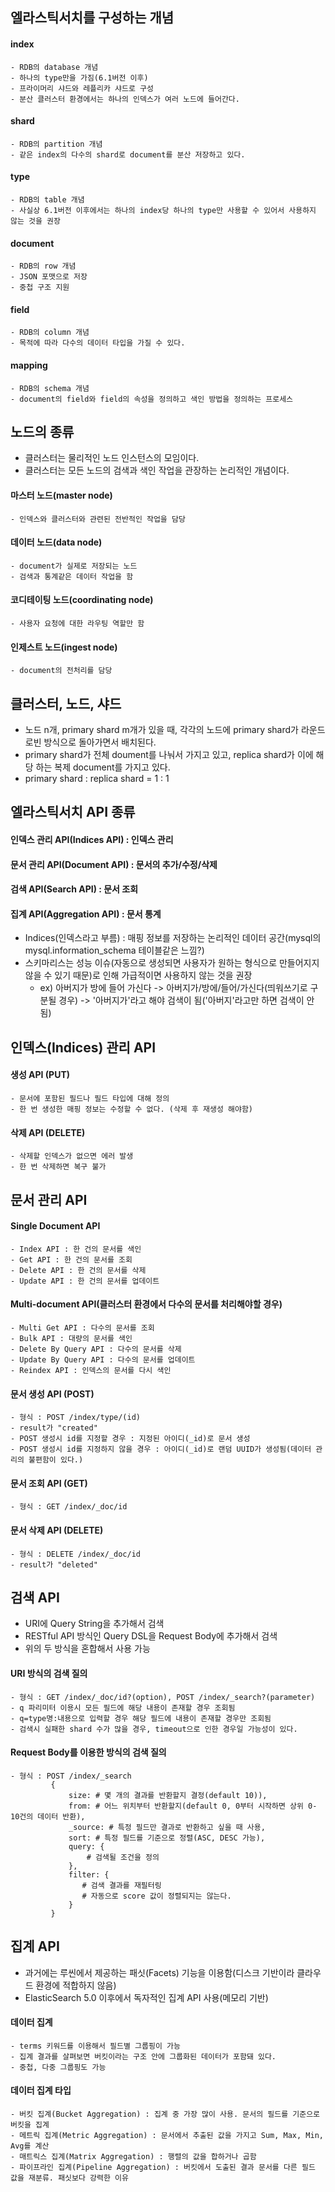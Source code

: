 ## 엘라스틱서치를 구성하는 개념

#### index
    - RDB의 database 개념
    - 하나의 type만을 가짐(6.1버전 이후)
    - 프라이머리 샤드와 레플리카 샤드로 구성
    - 분산 클러스터 환경에서는 하나의 인덱스가 여러 노드에 들어간다.

#### shard
    - RDB의 partition 개념
    - 같은 index의 다수의 shard로 document를 분산 저장하고 있다.

#### type
    - RDB의 table 개념
    - 사실상 6.1버전 이후에서는 하나의 index당 하나의 type만 사용할 수 있어서 사용하지 않는 것을 권장

#### document
    - RDB의 row 개념
    - JSON 포맷으로 저장
    - 중첩 구조 지원

#### field
    - RDB의 column 개념
    - 목적에 따라 다수의 데이터 타입을 가질 수 있다.

#### mapping
    - RDB의 schema 개념
    - document의 field와 field의 속성을 정의하고 색인 방법을 정의하는 프로세스

## 노드의 종류

- 클러스터는 물리적인 노드 인스턴스의 모임이다.
- 클러스터는 모든 노드의 검색과 색인 작업을 관장하는 논리적인 개념이다.

#### 마스터 노드(master node)
    - 인덱스와 클러스터와 관련된 전반적인 작업을 담당

#### 데이터 노드(data node)
    - document가 실제로 저장되는 노드
    - 검색과 통계같은 데이터 작업을 함

#### 코디테이팅 노드(coordinating node)
    - 사용자 요청에 대한 라우팅 역할만 함

#### 인제스트 노드(ingest node)
    - document의 전처리를 담당

## 클러스터, 노드, 샤드

- 노드 n개, primary shard m개가 있을 때, 각각의 노드에 primary shard가 라운드로빈 방식으로 돌아가면서 배치된다.
- primary shard가 전체 doument를 나눠서 가지고 있고, replica shard가 이에 해당 하는 복제 document를 가지고 있다.
- primary shard : replica shard = 1 : 1

## 엘라스틱서치 API 종류

#### 인덱스 관리 API(Indices API) : 인덱스 관리
#### 문서 관리 API(Document API) : 문서의 추가/수정/삭제
#### 검색 API(Search API) : 문서 조회
#### 집계 API(Aggregation API) : 문서 통계

- Indices(인덱스라고 부름) : 매핑 정보를 저장하는 논리적인 데이터 공간(mysql의 mysql.information_schema 테이블같은 느낌?)
- 스키마리스는 성능 이슈(자동으로 생성되면 사용자가 원하는 형식으로 만들어지지 않을 수 있기 때문)로 인해 가급적이면 사용하지 않는 것을 권장
    - ex) 아버지가 방에 들어 가신다 -> 아버지가/방에/들어/가신다(띄워쓰기로 구분될 경우) -> '아버지가'라고 해야 검색이 됨('아버지'라고만 하면 검색이 안됨)

## 인덱스(Indices) 관리 API

#### 생성 API (PUT)
    - 문서에 포함된 필드나 필드 타입에 대해 정의
    - 한 번 생성한 매핑 정보는 수정할 수 없다. (삭제 후 재생성 해야함)

#### 삭제 API (DELETE)
    - 삭제할 인덱스가 없으면 에러 발생
    - 한 번 삭제하면 복구 불가

## 문서 관리 API

#### Single Document API
    - Index API : 한 건의 문서를 색인
    - Get API : 한 건의 문서를 조회
    - Delete API : 한 건의 문서를 삭제
    - Update API : 한 건의 문서를 업데이트

#### Multi-document API(클러스터 환경에서 다수의 문서를 처리해야할 경우)
    - Multi Get API : 다수의 문서를 조회
    - Bulk API : 대량의 문서를 색인
    - Delete By Query API : 다수의 문서를 삭제
    - Update By Query API : 다수의 문서를 업데이트
    - Reindex API : 인덱스의 문서를 다시 색인

#### 문서 생성 API (POST)
    - 형식 : POST /index/type/(id)
    - result가 "created"
    - POST 생성시 id를 지정할 경우 : 지정된 아이디(_id)로 문서 생성
    - POST 생성시 id를 지정하지 않을 경우 : 아이디(_id)로 랜덤 UUID가 생성됨(데이터 관리의 불편함이 있다.)

#### 문서 조회 API (GET)
    - 형식 : GET /index/_doc/id

#### 문서 삭제 API (DELETE)
    - 형식 : DELETE /index/_doc/id
    - result가 "deleted"

## 검색 API

- URI에 Query String을 추가해서 검색
- RESTful API 방식인 Query DSL을 Request Body에 추가해서 검색
- 위의 두 방식을 혼합해서 사용 가능

#### URI 방식의 검색 질의
    - 형식 : GET /index/_doc/id?(option), POST /index/_search?(parameter)
    - q 파리미터 이용시 모든 필드에 해당 내용이 존재할 경우 조회됨
    - q=type명:내용으로 입력할 경우 해당 필드에 내용이 존재할 경우만 조회됨
    - 검색시 실패한 shard 수가 많을 경우, timeout으로 인한 경우일 가능성이 있다.

#### Request Body를 이용한 방식의 검색 질의
    - 형식 : POST /index/_search
             {
                 size: # 몇 개의 결과를 반환할지 결정(default 10)),
                 from: # 어느 위치부터 반환할지(default 0, 0부터 시작하면 상위 0-10건의 데이터 반환),
                 _source: # 특정 필드만 결과로 반환하고 싶을 때 사용,
                 sort: # 특정 필드를 기준으로 정렬(ASC, DESC 가능),
                 query: {
                     # 검색될 조건을 정의
                 },
                 filter: {
                    # 검색 결과를 재필터링
                    # 자동으로 score 값이 정렬되지는 않는다.
                 }
             }

## 집계 API

- 과거에는 루씬에서 제공하는 패싯(Facets) 기능을 이용함(디스크 기반이라 클라우드 환경에 적합하지 않음)
- ElasticSearch 5.0 이후에서 독자적인 집계 API 사용(메모리 기반)
    
#### 데이터 집계
    - terms 키워드를 이용해서 필드별 그룹핑이 가능
    - 집계 결과를 살펴보면 버킷이라는 구조 안에 그룹화된 데이터가 포함돼 있다.
    - 중첩, 다중 그룹핑도 가능

#### 데이터 집계 타입
    - 버킷 집계(Bucket Aggregation) : 집계 중 가장 많이 사용. 문서의 필드를 기준으로 버킷을 집계
    - 메트릭 집계(Metric Aggregation) : 문서에서 추출된 값을 가지고 Sum, Max, Min, Avg를 계산
    - 매트릭스 집계(Matrix Aggregation) : 행렬의 값을 합하거나 곱함
    - 파이프라인 집계(Pipeline Aggregation) : 버킷에서 도출된 결과 문서를 다른 필드 값을 재분류. 패싯보다 강력한 이유